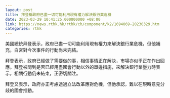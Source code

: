 ```yaml
---
layout: post
title: 拜登稱政府已盡一切可能利用現有權力解決銀行業危機
date: 2023-03-29 10:41:25.000000000 +08:00
link: https://news.rthk.hk/rthk/ch/component/k2/1694069-20230329.htm
categories: rthk
---
```


美國總統拜登表示，政府已盡一切可能利用現有權力來解決銀行業危機，但他補充，白宮對今次事件的行動尚未完結。

拜登表示，政府已經做了需要做的事，相信事情正在解決，市場亦似乎正在作出回應。拜登被問到是否已經用盡國會行動以外的單邊措施，來解決銀行業壓力時表示，相關行動仍未結束，正密切關注。

拜登又表示，政府亦正考慮透過立法改革應對危機，但他承認，難以在現時意見分歧的國會推動。
